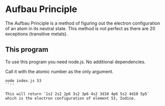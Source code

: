 # Aufbau Principle

The Aufbau Principle is a method of figuring out the electron configuration of an
atom in its neutral state.
This method is not perfect as there are 20 exceptions (transitive metals).

## This program

To use this program you need node.js. No additional dependencies.

Call it with the atomic number as the only argument.

```
node index.js 53
``''

This will return `1s2 2s2 2p6 3s2 3p6 4s2 3d10 4p6 5s2 4d10 5p5`
which is the electron configuration of element 53, Iodine.
